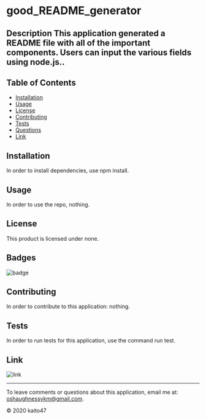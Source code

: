 
# good_README_generator
    
## Description This application generated a README file with all of the important components. Users can input the various fields using node.js..

## Table of Contents
* [Installation](#installation)
* [Usage](#usage)
* [License](#license)
* [Contributing](#contributing)
* [Tests](#tests)
* [Questions](#email)
* [Link](#link)

## Installation 

In order to install dependencies, use npm install.
    
## Usage

In order to use the repo, nothing.

## License

This product is licensed under none.

## Badges

![badge](https://img.shield.io/badge/dependencies-inquirer-brightgreen)

## Contributing

In order to contribute to this application: nothing.

## Tests

In order to run tests for this application, use the command run test.

## Link

![link](github.com/kaito47/good_README_generator)

----
To leave comments or questions about this application, email me at: oshaughnessykm@gmail.com.

© 2020 kaito47